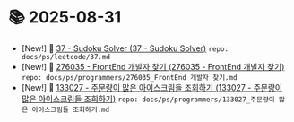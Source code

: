 # 📚 2025-08-31
- [New!] 📗 [37 - Sudoku Solver (37 - Sudoku Solver)](https://til.qriosity.dev/featured/ps/leetcode/37) `repo: docs/ps/leetcode/37.md`
- [New!] 📗 [276035 - FrontEnd 개발자 찾기 (276035 - FrontEnd 개발자 찾기)](https://til.qriosity.dev/featured/ps/programmers/276035_FrontEnd%20개발자%20찾기) `repo: docs/ps/programmers/276035_FrontEnd 개발자 찾기.md`
- [New!] 📗 [133027 - 주문량이 많은 아이스크림들 조회하기 (133027 - 주문량이 많은 아이스크림들 조회하기)](https://til.qriosity.dev/featured/ps/programmers/133027_주문량이%20많은%20아이스크림들%20조회하기) `repo: docs/ps/programmers/133027_주문량이 많은 아이스크림들 조회하기.md`
